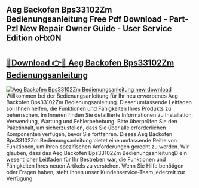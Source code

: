 ## Aeg Backofen Bps33102Zm Bedienungsanleitung Free Pdf Download - Part-PzI New Repair Owner Guide - User Service Edition oHx0N

# <h2><a href="http://df3sm5x.blite.top/?on=Aeg+Backofen+Bps33102Zm+Bedienungsanleitung">🔗Download 👉🔴 Aeg Backofen Bps33102Zm Bedienungsanleitung</a></h2>

[![Aeg Backofen Bps33102Zm Bedienungsanleitung new download](https://i.imgur.com/lujVjoI.png)](http://df3sm5x.blite.top/?on=Aeg+Backofen+Bps33102Zm+Bedienungsanleitung)
Willkommen bei der Bedienungsanleitung für Ihr neu erworbenes Aeg Backofen Bps33102Zm Bedienungsanleitung. Dieser umfassende Leitfaden soll Ihnen helfen, die Funktionen und Fähigkeiten Ihres Produkts zu beherrschen. Im Inneren finden Sie detaillierte Informationen zu Installation, Verwendung, Wartung und Fehlerbehebung. Bitte überprüfen Sie den Paketinhalt, um sicherzustellen, dass Sie über alle erforderlichen Komponenten verfügen, bevor Sie fortfahren. Dieses Aeg Backofen Bps33102Zm Bedienungsanleitung bietet eine umfassende Reihe von Funktionen, um Ihren spezifischen Anforderungen gerecht zu werden. Wir glauben, dass das Aeg Backofen Bps33102Zm BedienungsanleitungD ein wesentlicher Leitfaden für Ihr Bestreben war, die Funktionen und Fähigkeiten Ihres neuen Artikels zu verstehen. Wenn Sie Hilfe benötigen oder Fragen haben, steht Ihnen unser Kundenservice-Team jederzeit zur Verfügung.
